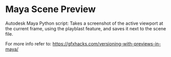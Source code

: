 # Maya Scene Preview
Autodesk Maya Python script: Takes a screenshot of the active viewport at the current frame, using the playblast feature, and saves it next to the scene file.

For more info refer to: https://gfxhacks.com/versioning-with-previews-in-maya/
